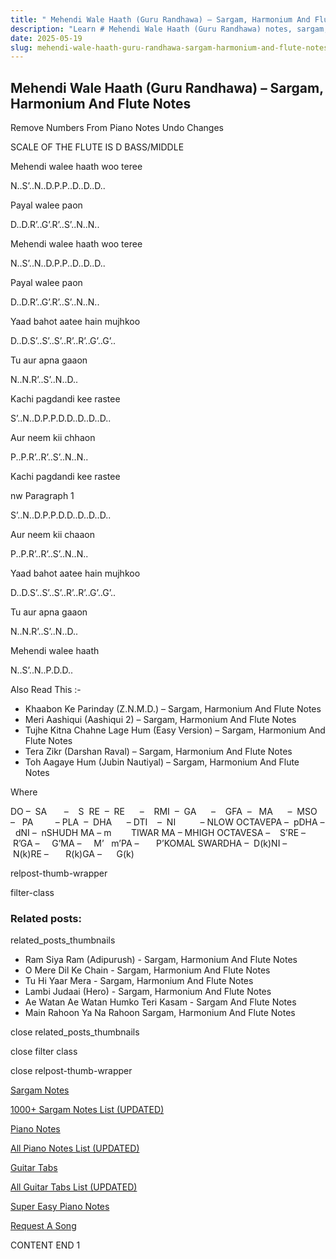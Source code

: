 ```yaml
---
title: " Mehendi Wale Haath (Guru Randhawa) – Sargam, Harmonium And Flute Notes"
description: "Learn # Mehendi Wale Haath (Guru Randhawa) notes, sargam, harmonium notations and flute notes. Easy step-by-step tutorial for beginners."
date: 2025-05-19
slug: mehendi-wale-haath-guru-randhawa-sargam-harmonium-and-flute-notes
---
```


## Mehendi Wale Haath (Guru Randhawa) – Sargam, Harmonium And Flute Notes

Remove Numbers From Piano Notes
Undo Changes

SCALE OF THE FLUTE IS D BASS/MIDDLE

Mehendi walee haath woo teree

N..S’..N..D.P.P..D..D..D..

Payal walee paon

D..D.R’..G’.R’..S’..N..N..

Mehendi walee haath woo teree

N..S’..N..D.P.P..D..D..D..

Payal walee paon

D..D.R’..G’.R’..S’..N..N..

Yaad bahot aatee hain mujhkoo

D..D.S’..S’..S’..R’..R’..G’..G’..

Tu aur apna gaaon

N..N.R’..S’..N..D..

Kachi pagdandi kee rastee

S’..N..D.P.P.D.D..D..D..D..

Aur neem kii chhaon

P..P.R’..R’..S’..N..N..

Kachi pagdandi kee rastee

nw Paragraph 1

S’..N..D.P.P.D.D..D..D..D..

Aur neem kii chaaon

P..P.R’..R’..S’..N..N..

Yaad bahot aatee hain mujhkoo

D..D.S’..S’..S’..R’..R’..G’..G’..

Tu aur apna gaaon

N..N.R’..S’..N..D..

Mehendi walee haath

N..S’..N..P.D.D..

Also Read This :-

- Khaabon Ke Parinday (Z.N.M.D.) – Sargam, Harmonium And Flute Notes
- Meri Aashiqui (Aashiqui 2) – Sargam, Harmonium And Flute Notes
- Tujhe Kitna Chahne Lage Hum (Easy Version) – Sargam, Harmonium And Flute Notes
- Tera Zikr (Darshan Raval) – Sargam, Harmonium And Flute Notes
- Toh Aagaye Hum (Jubin Nautiyal) – Sargam, Harmonium And Flute Notes

Where

DO –  SA       –    S  RE  –  RE      –    RMI  –  GA      –    GFA  –   MA      –  MSO  –   PA         – PLA  –  DHA      – DTI    –  NI          – NLOW OCTAVEPA –  pDHA –  dNI –  nSHUDH MA – m        TIWAR MA – MHIGH OCTAVESA –    S’RE –     R’GA –     G’MA –     M’   m’PA –       P’KOMAL SWARDHA –  D(k)NI –       N(k)RE –       R(k)GA –      G(k)

relpost-thumb-wrapper

filter-class

### Related posts:

related_posts_thumbnails

- Ram Siya Ram (Adipurush) - Sargam, Harmonium And Flute Notes
- O Mere Dil Ke Chain - Sargam, Harmonium And Flute Notes
- Tu Hi Yaar Mera - Sargam, Harmonium And Flute Notes
- Lambi Judaai (Hero) - Sargam, Harmonium And Flute Notes
- Ae Watan Ae Watan Humko Teri Kasam - Sargam And Flute Notes
- Main Rahoon Ya Na Rahoon Sargam, Harmonium And Flute Notes

close related_posts_thumbnails

close filter class

close relpost-thumb-wrapper

[Sargam Notes](/sargam-notes.html)

[1000+ Sargam Notes List (UPDATED)](/all-songs-list-sargam-notes.html)

[Piano Notes](/piano-notes.html)

[All Piano Notes List (UPDATED)](/all-songs-list-piano-notes.html)

[Guitar Tabs](/guitar-tabs.html)

[All Guitar Tabs List (UPDATED)](/all-songs-list-guitar-tabs.html)

[Super Easy Piano Notes](https://studywall.in/)

[Request A Song](/request-a-song.html)

CONTENT END 1
